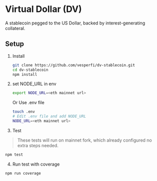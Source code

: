 # Virtual Dollar (DV)

A stablecoin pegged to the US Dollar, backed by interest-generating collateral.

## Setup

1. Install 

   ```sh
   git clone https://github.com/vesperfi/dv-stablecoin.git
   cd dv-stablecoin
   npm install
   ```
2. set NODE_URL in env
    ```sh
    export NODE_URL=<eth mainnet url>
    ```
    Or
    Use .env file
    ```sh
    touch .env
    # Edit .env file and add NODE_URL
    NODE_URL=<eth mainnet url>
    ```

3. Test
> These tests will run on mainnet fork, which already configured no extra steps needed.

   ```sh
   npm test
   ```

4. Run test with coverage

```sh
npm run coverage
```